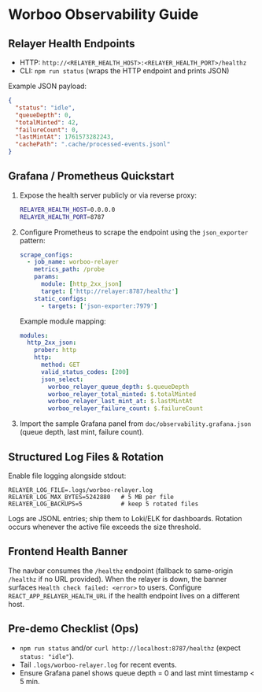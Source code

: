 # Worboo Observability Guide

## Relayer Health Endpoints

- HTTP: `http://<RELAYER_HEALTH_HOST>:<RELAYER_HEALTH_PORT>/healthz`
- CLI: `npm run status` (wraps the HTTP endpoint and prints JSON)

Example JSON payload:

```json
{
  "status": "idle",
  "queueDepth": 0,
  "totalMinted": 42,
  "failureCount": 0,
  "lastMintAt": 1761573282243,
  "cachePath": ".cache/processed-events.jsonl"
}
```

## Grafana / Prometheus Quickstart

1. Expose the health server publicly or via reverse proxy:
   ```bash
   RELAYER_HEALTH_HOST=0.0.0.0
   RELAYER_HEALTH_PORT=8787
   ```
2. Configure Prometheus to scrape the endpoint using the `json_exporter` pattern:
   ```yaml
   scrape_configs:
     - job_name: worboo-relayer
       metrics_path: /probe
       params:
         module: [http_2xx_json]
         target: ['http://relayer:8787/healthz']
       static_configs:
         - targets: ['json-exporter:7979']
   ```
   Example module mapping:
   ```yaml
   modules:
     http_2xx_json:
       prober: http
       http:
         method: GET
         valid_status_codes: [200]
         json_select:
           worboo_relayer_queue_depth: $.queueDepth
           worboo_relayer_total_minted: $.totalMinted
           worboo_relayer_last_mint_at: $.lastMintAt
           worboo_relayer_failure_count: $.failureCount
   ```
3. Import the sample Grafana panel from `doc/observability.grafana.json` (queue depth, last mint, failure count).

## Structured Log Files & Rotation

Enable file logging alongside stdout:
```env
RELAYER_LOG_FILE=.logs/worboo-relayer.log
RELAYER_LOG_MAX_BYTES=5242880   # 5 MB per file
RELAYER_LOG_BACKUPS=5           # keep 5 rotated files
```

Logs are JSONL entries; ship them to Loki/ELK for dashboards. Rotation occurs whenever the active file exceeds the size threshold.

## Frontend Health Banner

The navbar consumes the `/healthz` endpoint (fallback to same-origin `/healthz` if no URL provided). When the relayer is down, the banner surfaces `Health check failed: <error>` to users. Configure `REACT_APP_RELAYER_HEALTH_URL` if the health endpoint lives on a different host.

## Pre-demo Checklist (Ops)

- `npm run status` and/or `curl http://localhost:8787/healthz` (expect `status: "idle"`).
- Tail `.logs/worboo-relayer.log` for recent events.
- Ensure Grafana panel shows queue depth = 0 and last mint timestamp < 5 min.
